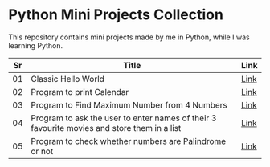 # Python Mini Projects Collection

This repository contains mini projects made by me in Python, while I was learning Python.

| Sr  | Title                                                                                                           | Link                                                                            |
| --- | --------------------------------------------------------------------------------------------------------------- | ------------------------------------------------------------------------------- |
| 01  | Classic Hello World                                                                                             | [Link](https://github.com/hdz-088/Python-Mini-Projects/blob/main/hello.py)      |
| 02  | Program to print Calendar                                                                                       | [Link](https://github.com/hdz-088/Python-Mini-Projects/blob/main/calender.py)   |
| 03  | Program to Find Maximum Number from 4 Numbers                                                                   | [Link](https://github.com/hdz-088/Python-Mini-Projects/blob/main/4num.py)       |
| 04  | Program to ask the user to enter names of their 3 favourite movies and store them in a list                     | [Link](https://github.com/hdz-088/Python-Mini-Projects/blob/main/list1.py)      |
| 05  | Program to check whether numbers are [Palindrome](https://www.merriam-webster.com/dictionary/palindrome) or not | [Link](https://github.com/hdz-088/Python-Mini-Projects/blob/main/palindrome.py) |
